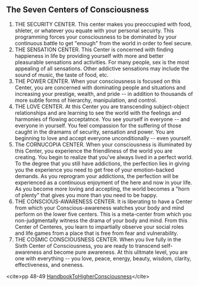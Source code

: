<div id="wikitext">

<div style="display: none;">

Summary:from the Handbook to Higher Consciousness Parent:(Main.)<span
class="wikiword">[HandbookToHigherConsciousness](http://wiki.tamouse.org?n=Main.HandbookToHigherConsciousness?action=print)</span>
<span
class="wikiword">[IncludeMe](http://wiki.tamouse.org?n=Main.IncludeMe?action=edit)[?](http://wiki.tamouse.org?n=Main.IncludeMe?action=edit)</span>:[HandbookToHigherConsciousness](http://wiki.tamouse.org?n=Main.HandbookToHigherConsciousness?action=print)
Categories:[Articles](http://wiki.tamouse.org?n=Category.Articles) Tags:
mindfullness, consciousness

</div>

<div class="vspace">

</div>

The Seven Centers of Consciousness
----------------------------------

1.  THE SECURITY CENTER. This center makes you preoccupied with food,
    shleter, or whatever you equate with your personal secuirty. This
    programming forces your consciousness to be dominated by your
    continuous battle to get "enough" from the world in order to feel
    secure.
2.  THE SENSATION CENTER. This Center is concerned with finding
    happieness in life by providing yourself with more and better
    pleasurable sensations and activities. For many people, sex is the
    most appealing of all sensations. Other addictive sensations may
    include the sound of music, the taste of food, etc.
3.  THE POWER CENTER. When your consciousness is focused on this Center,
    you are concerned with dominating people and situations and
    increasing your prestige, wealth, and pride -- in addition to
    thousands of more subtle forms of hierarchy, manipulation, and
    control.
4.  THE LOVE CENTER. At this Center you are transcending subject-object
    relationships and are learning to see the world with the feelings
    and harmonies of flowing acceptatnce. You see yourself in
    everyone -- and everyone in yourself. You feel compassion for the
    suffering of those caught in the dramams of security, sensation and
    power. You are beginning to love and accept everyone
    unconditionally -- even yourself.
5.  The CORNUCOPIA CENTER. When your consciousness is illuminated by
    this Center, you experience the friendliness of the world you are
    creating. You begin to realize that you've always lived in a perfect
    world. To the degree that you still have addictions, the perfection
    lies in giving you the experience you need to get free of your
    emotion-backed demands. As you reprogram your addictions, the
    perfection will be experienced as a continuous enjoyment of the here
    and now in your life. As you become more loving and accepting, the
    world becomes a "horn of plenty" that gives you more than you need
    to be happy.
6.  THE CONSCIOUS-AWARENESS CENTER. It is liberating to have a Center
    from which your Conscious-awareness watches your body and mind
    perform on the lower five centers. This is a meta-center from which
    you non-judgmentally witness the drama of your body and mind. From
    this Center of Centeres, you learn to impartially observe your
    social roles and life games from a place that is free from fear and
    vulnerability.
7.  THE COSMIC CONSCIOUSNESS CENTER. When you live fully in the Sixth
    Center of Consciousness, you are ready to transcend self-awareness
    and become pure awareness. At this ulitmate level, you are one with
    everything -- you love, peace, energy, beauty, wisdom, clarity,
    effectiveness, and oneness.

\<cite\>pp 48-49 <span
class="wikiword">[HandbookToHigherConsciousness](http://wiki.tamouse.org?n=Main.HandbookToHigherConsciousness?action=print)</span>\</cite\>

</div>
